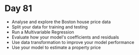 # Day 81

- Analyse and explore the Boston house price data
- Split your data for training and testing
- Run a Multivariable Regression
- Evaluate how your model's coefficients and residuals
- Use data transformation to improve your model performance
- Use your model to estimate a property price
